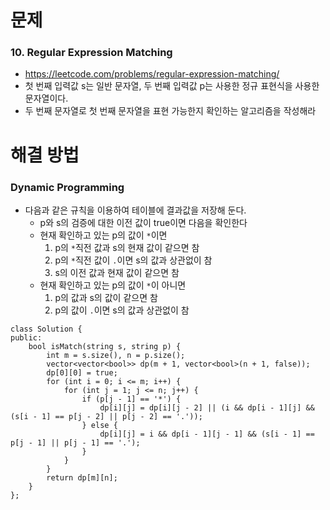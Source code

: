 
# 문제

### 10. Regular Expression Matching
 - https://leetcode.com/problems/regular-expression-matching/
 - 첫 번째 입력값 s는 일반 문자열, 두 번째 입력값 p는 사용한 정규 표현식을 사용한 문자열이다.
 - 두 번째 문자열로 첫 번째 문자열을 표현 가능한지 확인하는 알고리즘을 작성해라


# 해결 방법

### Dynamic Programming
- 다음과 같은 규칙을 이용하여 테이블에 결과값을 저장해 둔다.
  - p와 s의 검증에 대한 이전 값이 true이면 다음을 확인한다
  - 현재 확인하고 있는 p의 값이 `*`이면
    1. p의 `*`직전 값과 s의 현재 값이 같으면 참
    2. p의 `*`직전 값이 `.`이면 s의 값과 상관없이 참
    3. s의 이전 값과 현재 값이 같으면 참
  - 현재 확인하고 있는 p의 값이 `*`이 아니면
    1. p의 값과 s의 값이 같으면 참
    2. p의 값이 `.`이면 s의 값과 상관없이 참

```
class Solution {
public:
    bool isMatch(string s, string p) {
        int m = s.size(), n = p.size();
        vector<vector<bool>> dp(m + 1, vector<bool>(n + 1, false));
        dp[0][0] = true;
        for (int i = 0; i <= m; i++) {
            for (int j = 1; j <= n; j++) {
                if (p[j - 1] == '*') {
                    dp[i][j] = dp[i][j - 2] || (i && dp[i - 1][j] && (s[i - 1] == p[j - 2] || p[j - 2] == '.'));
                } else {
                    dp[i][j] = i && dp[i - 1][j - 1] && (s[i - 1] == p[j - 1] || p[j - 1] == '.');
                }
            }
        }
        return dp[m][n];
    }
};
```